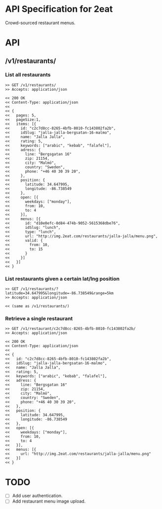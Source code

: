 API Specification for 2eat
==========================

Crowd-sourced restaurant menus.

# API

## /v1/restaurants/

### List all restaurants

```
>> GET /v1/restaurants/
>> Accepts: application/json

<< 200 OK
<< Content-Type: application/json
<<
<< {
<<   pages: 5,
<<   pageSize:1,
<<   items: [{
<<     id: "c2c7d8cc-8265-4bfb-8010-fc143802fa2b",
<<     idSlug: "jalla-jalla-bergsatan-16-malmo",
<<     name: "Jalla Jalla",
<<     rating: 5,
<<     keywords: ["arabic", "kebab", "falafel"],
<<     adress: {
<<       line: "Bergsgatan 16"
<<       zip: 21154,
<<       city: "Malmö",
<<       country: "Sweden",
<<       phone: "+46 40 30 39 20",
<<     },
<<     position: {
<<       latitude: 34.647995,
<<       longitude: -86.738549
<<     },
<<     open: [{
<<       weekdays: ["monday"],
<<       from: 10,
<<       to: 4
<<     }],
<<     menus: [{
<<       id: "d10e0efc-0d84-474b-9052-5615368dbe76",
<<       idSlug: "lunch",
<<       type: "lunch",
<<       url: "http://img.2eat.com/restaurants/jalla-jalla/menu.png",
<<       valid: {
<<         from: 10,
<<         to: 15
<<       }
<<     }]
<<   }]
<< }
```

### List restaurants given a certain lat/lng position

```
>> GET /v1/restaurants/?latitude=34.647995&longitude=-86.738549&range=5km
>> Accepts: application/json

<< (same as /v1/restaurants/)
```

### Retrieve a single restaurant

```
>> GET /v1/restaurant/c2c7d8cc-8265-4bfb-8010-fc143802fa2b/
>> Accepts: application/json

<< 200 OK
<< Content-Type: application/json
<<
<< {
<<   id: "c2c7d8cc-8265-4bfb-8010-fc143802fa2b",
<<   idSlug: "jalla-jalla-bergsatan-16-malmo",
<<   name: "Jalla Jalla",
<<   rating: 5,
<<   keywords: ["arabic", "kebab", "falafel"],
<<   adress: {
<<     line: "Bergsgatan 16"
<<     zip: 21154,
<<     city: "Malmö",
<<     country: "Sweden",
<<     phone: "+46 40 30 39 20",
<<   },
<<   position: {
<<     latitude: 34.647995,
<<     longitude: -86.738549
<<   },
<<   open: [{
<<     weekdays: ["monday"],
<<     from: 10,
<<     to: 4
<<   }],
<<   menus: [{
<<     url: "http://img.2eat.com/restaurants/jalla-jalla/menu.png"
<<   }]
<< }
```

# TODO

* [ ] Add user authentication.
* [ ] Add restaurant menu image upload.
